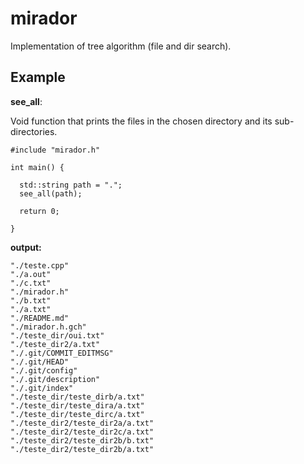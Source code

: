 # mirador

Implementation of tree algorithm (file and dir search).

## Example

**see_all**:

Void function that prints the files in the chosen directory and its sub-directories.

```
#include "mirador.h"

int main() {
  
  std::string path = ".";
  see_all(path);

  return 0;

}
```

**output:**

```
"./teste.cpp"
"./a.out"
"./c.txt"
"./mirador.h"
"./b.txt"
"./a.txt"
"./README.md"
"./mirador.h.gch"
"./teste_dir/oui.txt"
"./teste_dir2/a.txt"
"./.git/COMMIT_EDITMSG"
"./.git/HEAD"
"./.git/config"
"./.git/description"
"./.git/index"
"./teste_dir/teste_dirb/a.txt"
"./teste_dir/teste_dira/a.txt"
"./teste_dir/teste_dirc/a.txt"
"./teste_dir2/teste_dir2a/a.txt"
"./teste_dir2/teste_dir2c/a.txt"
"./teste_dir2/teste_dir2b/b.txt"
"./teste_dir2/teste_dir2b/a.txt"
```



